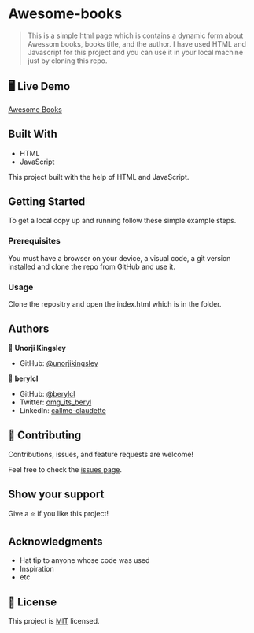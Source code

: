 # Awesome-books
> This is a simple html page which is contains a dynamic form about Awessom books, books title, and the author. I have used HTML and Javascript for this project and you can use it in your local machine just by cloning this repo.


## 🖥️ Live Demo

[Awesome Books](https://unorjikingsley.github.io/Book-Collection/)

## Built With

- HTML
- JavaScript

This project built with the help of HTML and JavaScript.

## Getting Started

To get a local copy up and running follow these simple example steps.

### Prerequisites

You must have a browser on your device, a visual code, a git version installed and clone the repo from GitHub and use it.

### Usage

Clone the repositry and open the index.html which is in the folder.

## Authors
👤 **Unorji Kingsley**
- GitHub: [@unorjikingsley](https://github.com/unorjikingsley)

👤 **berylcl**
- GitHub: [@berylcl](https://github.com/berylcl)
- Twitter: [omg_its_beryl](https://twitter.com/omg_its_beryl)
- LinkedIn: [callme-claudette](https://www.linkedin.com/in/callme-claudette-83a796230/)

## 🤝 Contributing

Contributions, issues, and feature requests are welcome!

Feel free to check the [issues page](../../issues/).

## Show your support

Give a ⭐️ if you like this project!

## Acknowledgments

- Hat tip to anyone whose code was used
- Inspiration
- etc

## 📝 License

This project is [MIT](https://github.com/berylcl/Awesome-books/blob/main/LICENSE) licensed.
